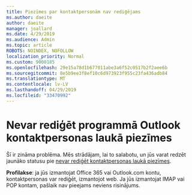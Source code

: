 ```yaml
---
title: Piezīmes par kontaktpersonām nav rediģējams
ms.author: daeite
author: daeite
manager: joallard
ms.date: 4/29/2019
ms.audience: Admin
ms.topic: article
ROBOTS: NOINDEX, NOFOLLOW
localization_priority: Normal
ms.custom: 9000185
ms.openlocfilehash: 29e15a78d1b677011abe3a6f52c0517b2f2aee6b
ms.sourcegitcommit: 8e5b9ee3f8ef10c6d973923f955c23fa436adb84
ms.translationtype: MT
ms.contentlocale: lv-LV
ms.lasthandoff: 04/29/2019
ms.locfileid: "33470992"
---
```

# <a name="cant-edit-the-notes-field-for-a-contact-in-outlook"></a>Nevar rediģēt programmā Outlook kontaktpersonas laukā piezīmes

Šī ir zināma problēma. Mēs strādājam, lai to salabotu, un jūs varat redzēt jaunāko statusu pie [nevar rediģēt kontaktpersonas laukā piezīmes](https://support.office.com/article/fb8394ce-04ce-48b5-bae4-be46f77f10fe).

**Profilakse**: ja jūs izmantojat Office 365 vai Outlook.com kontu, kontaktpersonas var rediģēt, izmantojot web. Ja jūs izmantojat IMAP vai POP kontam, pašlaik nav pieejams neviens risinājums.